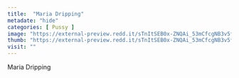 ```yaml
---
title:  "Maria Dripping"
metadate: "hide"
categories: [ Pussy ]
image: "https://external-preview.redd.it/sTnItSEB0x-ZNQAi_53mCfcgNB3v5fkPZ7fKcpzUvSA.jpg?auto=webp&s=ba8c5dc2c225e40d6c7d154ae27d6b0d1b700a94"
thumb: "https://external-preview.redd.it/sTnItSEB0x-ZNQAi_53mCfcgNB3v5fkPZ7fKcpzUvSA.jpg?width=960&crop=smart&auto=webp&s=54352015497b138da01a25fabadfa2241dfeb6b6"
visit: ""
---
```

Maria Dripping
